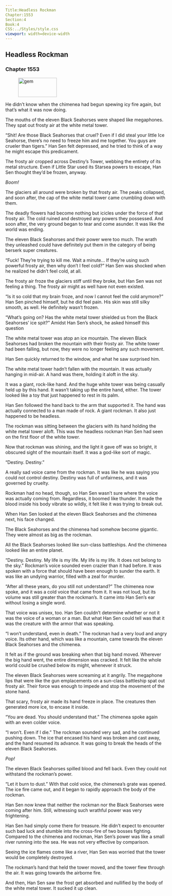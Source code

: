 ```yaml
---
Title:Headless Rockman 
Chapter:1553 
Section:4 
Book:4 
CSS:../Styles/style.css 
viewport: width=device-width
---
```

  
## Headless Rockman
### Chapter 1553
  
<figure>
	<img src="../Images/gem.gif" alt="gem" id="gem" width="120" height="60" />
</figure>
  

  
He didn’t know when the chimenea had begun spewing icy fire again, but that’s what it was now doing.

The mouths of the eleven Black Seahorses were shaped like megaphones. They spat out frosty air at the white metal tower.

“Shit! Are those Black Seahorses that cruel? Even if I did steal your little Ice Seahorse, there’s no need to freeze him and me together. You guys are crueler than tigers.” Han Sen felt depressed, and he tried to think of a way he might escape this predicament.

The frosty air cropped across Destiny’s Tower, webbing the entirety of its metal structure. Even if Little Star used its Starsea powers to escape, Han Sen thought they’d be frozen, anyway.

*Boom!*

The glaciers all around were broken by that frosty air. The peaks collapsed, and soon after, the cap of the white metal tower came crumbling down with them.

The deadly flowers had become nothing but icicles under the force of that frosty air. The cold ruined and destroyed any powers they possessed. And soon after, the very ground began to tear and come asunder. It was like the world was ending.

The eleven Black Seahorses and their power were too much. The wrath they unleashed could have definitely put them in the category of being berserk super creatures.

“Fuck! They’re trying to kill me. Wait a minute… If they’re using such powerful frosty air, then why don’t I feel cold?” Han Sen was shocked when he realized he didn’t feel cold, at all.

The frosty air froze the glaciers stiff until they broke, but Han Sen was not feeling a thing. The frosty air might as well have not even existed.

“Is it so cold that my brain froze, and now I cannot feel the cold anymore?” Han Sen pinched himself, but he did feel pain. His skin was still silky smooth, as well. He definitely wasn’t frozen.

“What’s going on? Has the white metal tower shielded us from the Black Seahorses’ ice spit?” Amidst Han Sen’s shock, he asked himself this question

The white metal tower was atop an ice mountain. The eleven Black Seahorses had broken the mountain with their frosty air. The white tower had been falling, but now, they were no longer feeling any such movement.

Han Sen quickly returned to the window, and what he saw surprised him.

The white metal tower hadn’t fallen with the mountain. It was actually hanging in mid-air. A hand was there, holding it aloft in the sky.

It was a giant, rock-like hand. And the huge white tower was being casually held up by this hand. It wasn’t taking up the entire hand, either. The tower looked like a toy that just happened to rest in its palm.

Han Sen followed the hand back to the arm that supported it. The hand was actually connected to a man made of rock. A giant rockman. It also just happened to be headless.

The rockman was sitting between the glaciers with its hand holding the white metal tower aloft. This was the headless rockman Han Sen had seen on the first floor of the white tower.

Now that rockman was shining, and the light it gave off was so bright, it obscured sight of the mountain itself. It was a god-like sort of magic.

“Destiny. Destiny.”

A really sad voice came from the rockman. It was like he was saying you could not control destiny. Destiny was full of unfairness, and it was governed by cruelty.

Rockman had no head, though, so Han Sen wasn’t sure where the voice was actually coming from. Regardless, it boomed like thunder. It made the blood inside his body vibrate so wildly, it felt like it was trying to break out.

When Han Sen looked at the eleven Black Seahorses and the chimenea next, his face changed.

The Black Seahorses and the chimenea had somehow become gigantic. They were almost as big as the rockman.

All the Black Seahorses looked like sun-class battleships. And the chimenea looked like an entire planet.

“Destiny. Destiny. My life is my life. My life is my life. It does not belong to the sky.” Rockman’s voice sounded even crazier than it had before. It was spoken with a force that should have been enough to sunder the earth. It was like an undying warrior, filled with a zeal for murder.

“After all these years, do you still not understand?” The chimenea now spoke, and it was a cold voice that came from it. It was not loud, but its volume was still greater than the rockman’s. It came into Han Sen’s ear without losing a single word.

That voice was unisex, too. Han Sen couldn’t determine whether or not it was the voice of a woman or a man. But what Han Sen could tell was that it was the creature with the armor that was speaking.

“I won’t understand, even in death.” The rockman had a very loud and angry voice. Its other hand, which was like a mountain, came towards the eleven Black Seahorses and the chimenea.

It felt as if the ground was breaking when that big hand moved. Wherever the big hand went, the entire dimension was cracked. It felt like the whole world could be crushed below its might, whenever it struck.

The eleven Black Seahorses were screaming at it angrily. The megaphone lips that were like the gun emplacements on a sun-class battleship spat out frosty air. Their force was enough to impede and stop the movement of the stone hand.

That scary, frosty air made its hand freeze in place. The creatures then generated more ice, to encase it inside.

“You are dead. You should understand that.” The chimenea spoke again with an even colder voice.

“I won’t. Even if I die.” The rockman sounded very sad, and he continued pushing down. The ice that encased his hand was broken and cast away, and the hand resumed its advance. It was going to break the heads of the eleven Black Seahorses.

*Pop!*

The eleven Black Seahorses spilled blood and fell back. Even they could not withstand the rockman’s power.

“Let it burn to dust.” With that cold voice, the chimenea’s grate was opened. The ice fire came out, and it began to rapidly approach the body of the rockman.

Han Sen now knew that neither the rockman nor the Black Seahorses were coming after him. Still, witnessing such wrathful power was very frightening.

Han Sen had simply come there for treasure. He didn’t expect to encounter such bad luck and stumble into the cross-fire of two bosses fighting. Compared to the chimenea and rockman, Han Sen’s power was like a small river running into the sea. He was not very effective by comparison.

Seeing the ice flames come like a river, Han Sen was worried that the tower would be completely destroyed.

The rockman’s hand that held the tower moved, and the tower flew through the air. It was going towards the airborne fire.

And then, Han Sen saw the frost get absorbed and nullified by the body of the white metal tower. It sucked it up clean.